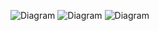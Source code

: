 ![Diagram](https://www.planttext.com/api/plantuml/png/H8wn3S9034LxJ-45s261aw98jAb22ikOO97pHMTdEWf6OWKY2YZ_qtlIVpzVZGVLsF82u0yrhCK583GMmLF9Qp6nS3py1oQbkL8668-RguaxdikiFC6OA0XRvfrDI8wfHGJ-bMDNQRqhu-1IBzPRIBqHozVjXXwW4RlkPpu0003__mC0)
![Diagram](https://www.planttext.com/api/plantuml/png/V90n3i8m34Ltdy8pGZq0B4K2YOa591QMq9fYqJWeDbISZO4ZSGNS0c8ZoXBd_V_pyxm_IhMGxH9R03snO4vA0CRM4iuguolR3USScXmYxiIfdWUOB8BXCXbkMHgT0aWomfOE1kXhSsH5tm5NFY-AOfYEVfRrsrAn2e9xQZowOpkwO3q4V731y5MuMvNQ96FK50cxb6iTOv3QDKgHXyk_CUJi9qGjdQ4_zy_sDlFCSl8-aVQPkcbVqm4e7V6_UG400F__0m00)
![Diagram](https://www.planttext.com/api/plantuml/png/UhzxlqDnIM9HIMbk3XTNSNPcda9HVd4ga5cINvIOdgeGaf6Pbsw8oZL2vHgZSarGkQPS42CKT0rqOThX8fgwC2DWGXemLIP8GZ1bfbnS3gbvAK2t0W000F__0m00)
